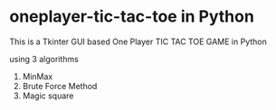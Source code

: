 # oneplayer-tic-tac-toe in Python

This is a Tkinter GUI based One Player TIC TAC TOE GAME in Python

using 3 algorithms

1. MinMax
2. Brute Force Method
3. Magic square
